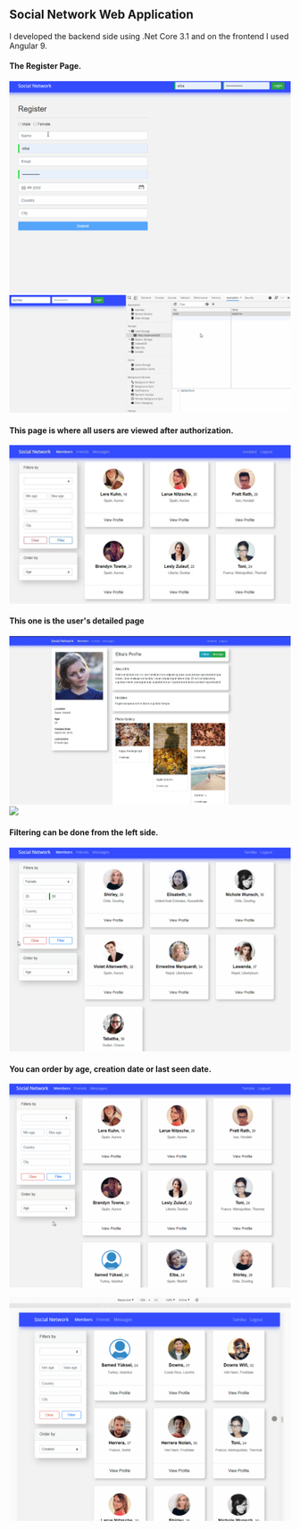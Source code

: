 ## Social Network Web Application

 I developed the backend side using .Net Core 3.1 and on the frontend I used Angular 9.

#### The Register Page.
 ![](src/register.gif)
 ![](src/jwt.gif)

#### This page is where all users are viewed after authorization.
 ![](src/1.JPG)

#### This one is the user's detailed page
 ![](src/2.JPG)
 ![](src/detail.gif)

#### Filtering can be done from the left side.
 ![](src/filter.gif)

#### You can order by age, creation date or last seen date.
 ![](src/orderBy.gif)


 ![](src/Responsive.gif)






